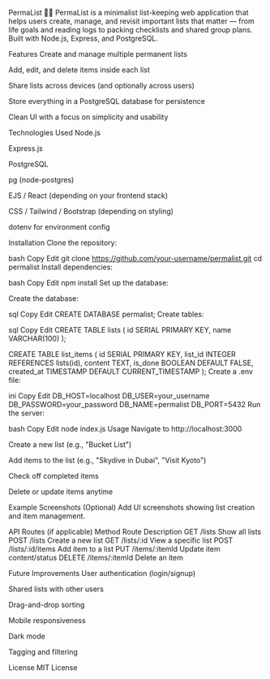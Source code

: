 PermaList 📝📌
PermaList is a minimalist list-keeping web application that helps users create, manage, and revisit important lists that matter — from life goals and reading logs to packing checklists and shared group plans. Built with Node.js, Express, and PostgreSQL.

Features
Create and manage multiple permanent lists

Add, edit, and delete items inside each list

Share lists across devices (and optionally across users)

Store everything in a PostgreSQL database for persistence

Clean UI with a focus on simplicity and usability

Technologies Used
Node.js

Express.js

PostgreSQL

pg (node-postgres)

EJS / React (depending on your frontend stack)

CSS / Tailwind / Bootstrap (depending on styling)

dotenv for environment config

Installation
Clone the repository:

bash
Copy
Edit
git clone https://github.com/your-username/permalist.git
cd permalist
Install dependencies:

bash
Copy
Edit
npm install
Set up the database:

Create the database:

sql
Copy
Edit
CREATE DATABASE permalist;
Create tables:

sql
Copy
Edit
CREATE TABLE lists (
  id SERIAL PRIMARY KEY,
  name VARCHAR(100)
);

CREATE TABLE list_items (
  id SERIAL PRIMARY KEY,
  list_id INTEGER REFERENCES lists(id),
  content TEXT,
  is_done BOOLEAN DEFAULT FALSE,
  created_at TIMESTAMP DEFAULT CURRENT_TIMESTAMP
);
Create a .env file:

ini
Copy
Edit
DB_HOST=localhost
DB_USER=your_username
DB_PASSWORD=your_password
DB_NAME=permalist
DB_PORT=5432
Run the server:

bash
Copy
Edit
node index.js
Usage
Navigate to http://localhost:3000

Create a new list (e.g., "Bucket List")

Add items to the list (e.g., "Skydive in Dubai", "Visit Kyoto")

Check off completed items

Delete or update items anytime

Example Screenshots (Optional)
Add UI screenshots showing list creation and item management.

API Routes (if applicable)
Method	Route	Description
GET	/lists	Show all lists
POST	/lists	Create a new list
GET	/lists/:id	View a specific list
POST	/lists/:id/items	Add item to a list
PUT	/items/:itemId	Update item content/status
DELETE	/items/:itemId	Delete an item

Future Improvements
User authentication (login/signup)

Shared lists with other users

Drag-and-drop sorting

Mobile responsiveness

Dark mode

Tagging and filtering

License
MIT License
